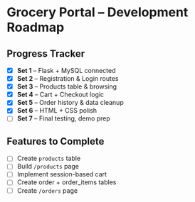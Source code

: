# Grocery Portal – Development Roadmap

## Progress Tracker

- [x] **Set 1** – Flask + MySQL connected
- [x] **Set 2** – Registration & Login routes
- [x] **Set 3** – Products table & browsing
- [x] **Set 4** – Cart + Checkout logic
- [x] **Set 5** – Order history & data cleanup
- [x] **Set 6** – HTML + CSS polish
- [ ] **Set 7** – Final testing, demo prep

##  Features to Complete

- [ ] Create `products` table
- [ ] Build `/products` page
- [ ] Implement session-based cart
- [ ] Create order + order_items tables
- [ ] Create `/orders` page
